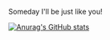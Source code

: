 Someday I'll be just like you!

[![Anurag's GitHub stats](https://github-readme-stats.vercel.app/api?username=qian0817)](https://github.com/anuraghazra/github-readme-stats)
